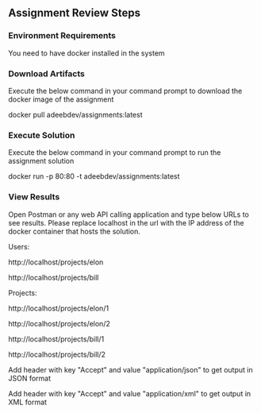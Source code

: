 ## Assignment Review Steps

### Environment Requirements

You need to have docker installed in the system

### Download Artifacts

Execute the below command in your command prompt to download the docker image of the assignment

docker pull adeebdev/assignments:latest

### Execute Solution

Execute the below command in your command prompt to run the assignment solution

docker run -p 80:80 -t adeebdev/assignments:latest

### View Results

Open Postman or any web API calling application and type below URLs to see results. Please replace localhost in the url with the IP address of the docker container that hosts the solution. 

Users: 

http://localhost/projects/elon

http://localhost/projects/bill

Projects:

http://localhost/projects/elon/1

http://localhost/projects/elon/2

http://localhost/projects/bill/1

http://localhost/projects/bill/2


Add header with key "Accept" and value "application/json" to get output in JSON format

Add header with key "Accept" and value "application/xml" to get output in XML format

